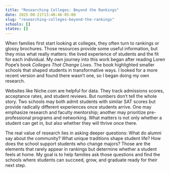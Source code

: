```yaml
---
title: "Researching Colleges: Beyond the Rankings"
date: 2025-08-21T13:48:46-05:00
slug: "researching-colleges-beyond-the-rankings"
schools: []
states: []
---
```



When families first start looking at colleges, they often turn to rankings or glossy brochures. Those resources provide some useful information, but they miss what really matters: the lived experience of students and the fit for each individual. My own journey into this work began after reading Loren Pope’s book *Colleges That Change Lives*. The book highlighted smaller schools that shaped students in transformative ways. I looked for a more recent version and found there wasn’t one, so I began doing my own research.

Websites like Niche.com are helpful for data. They track admissions scores, acceptance rates, and student reviews. But numbers don’t tell the whole story. Two schools may both admit students with similar SAT scores but provide radically different experiences once students arrive. One may emphasize research and faculty mentorship; another may prioritize pre-professional programs and networking. What matters is not only whether a student can get in, but also whether they will thrive once there.

The real value of research lies in asking deeper questions: What do alumni say about the community? What unique traditions shape student life? How does the school support students who change majors? Those are the elements that rarely appear in rankings but determine whether a student feels at home. My goal is to help families ask those questions and find the schools where students can succeed, grow, and graduate ready for their next step.


